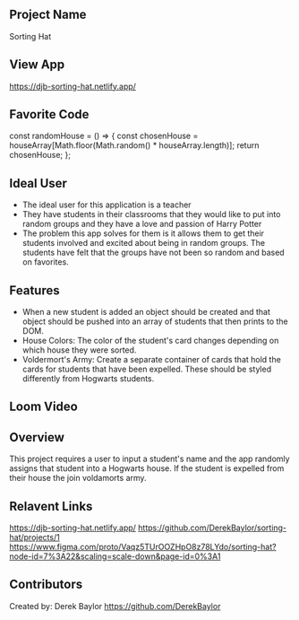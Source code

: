 ## Project Name
Sorting Hat

## View App
https://djb-sorting-hat.netlify.app/

## Favorite Code
const randomHouse = () => {
    const chosenHouse = houseArray[Math.floor(Math.random() * houseArray.length)];
    return chosenHouse;
};

## Ideal User
- The ideal user for this application is a teacher
- They have students in their classrooms that they would like to put into random groups and they have a love and passion of Harry Potter
- The problem this app solves for them is it allows them to get their students involved and excited about being in random groups. The students have felt that the groups have not been so random and based on favorites.

## Features
- When a new student is added an object should be created and that object should be pushed into an array of students that then prints to the DOM.
- House Colors: The color of the student's card changes depending on which house they were sorted.
- Voldermort's Army: Create a separate container of cards that hold the cards for students that have been expelled. These should be styled differently from Hogwarts students.
## Loom Video

## Overview
This project requires a user to input a student's name and the app randomly assigns that student into a Hogwarts house. If the student is expelled from their house the join voldamorts army. 


## Relavent Links
https://djb-sorting-hat.netlify.app/
https://github.com/DerekBaylor/sorting-hat/projects/1
https://www.figma.com/proto/Vaqz5TUrOOZHpO8z78LYdo/sorting-hat?node-id=7%3A22&scaling=scale-down&page-id=0%3A1
## Contributors
Created by: Derek Baylor    https://github.com/DerekBaylor